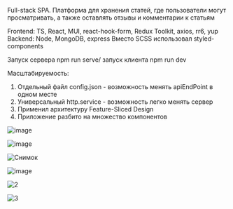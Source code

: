 Full-stack SPA. Платформа для хранения статей, где пользователи могут просматривать, а также оставлять отзывы и комментарии к статьям

Frontend: TS, React, MUI, react-hook-form, Redux Toolkit, axios, rr6, yup
Backend: Node, MongoDB, express
Вместо SCSS использовал styled-components

Запуск сервера npm run serve/ запуск клиента npm run dev

Масштабируемость:
1. Отдельный файл config.json - возможность менять apiEndPoint в одном месте
2. Универсальный http.service - возможность легко менять сервер
3. Применил архитектуру Feature-Sliced Design
4. Приложение разбито на множество компонентов

![image](https://github.com/Salimov-dev/Amiran-media/assets/108460956/011d54cd-1a9b-418b-a27d-53373807864c)

![image](https://github.com/Salimov-dev/Amiran-media/assets/108460956/b4597615-f008-40f5-871b-97e275f5187f)

![Снимок](https://github.com/Salimov-dev/Amiran-media/assets/108460956/089bc596-24fd-42d7-b1ec-b0563e5bfaf0)

![image](https://github.com/Salimov-dev/Amiran-media/assets/108460956/bb3e2ec0-9d65-4dfc-bc39-c233bdc72625)

![2](https://github.com/Salimov-dev/Amiran-media/assets/108460956/6b2d9e57-abef-425c-8ab5-c8d6866a88d7)

![3](https://github.com/Salimov-dev/Amiran-media/assets/108460956/6fae0d0b-881d-479b-b5a9-f9103efaec9d)
